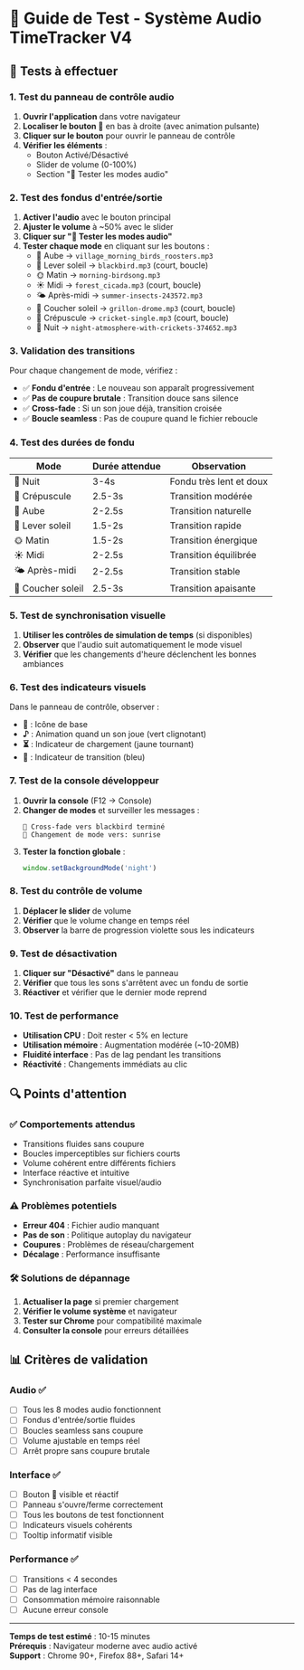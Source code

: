 # 🧪 Guide de Test - Système Audio TimeTracker V4

## 🎯 Tests à effectuer

### 1. Test du panneau de contrôle audio
1. **Ouvrir l'application** dans votre navigateur
2. **Localiser le bouton 🎵** en bas à droite (avec animation pulsante)
3. **Cliquer sur le bouton** pour ouvrir le panneau de contrôle
4. **Vérifier les éléments** :
   - Bouton Activé/Désactivé
   - Slider de volume (0-100%)
   - Section "🔽 Tester les modes audio"

### 2. Test des fondus d'entrée/sortie
1. **Activer l'audio** avec le bouton principal
2. **Ajuster le volume** à ~50% avec le slider
3. **Cliquer sur "🔽 Tester les modes audio"**
4. **Tester chaque mode** en cliquant sur les boutons :
   - 🌅 Aube → `village_morning_birds_roosters.mp3`
   - 🌄 Lever soleil → `blackbird.mp3` (court, boucle)
   - 🌞 Matin → `morning-birdsong.mp3`
   - ☀️ Midi → `forest_cicada.mp3` (court, boucle)
   - 🌤️ Après-midi → `summer-insects-243572.mp3`
   - 🌇 Coucher soleil → `grillon-drome.mp3` (court, boucle)
   - 🌆 Crépuscule → `cricket-single.mp3` (court, boucle)
   - 🌙 Nuit → `night-atmosphere-with-crickets-374652.mp3`

### 3. Validation des transitions
Pour chaque changement de mode, vérifiez :
- ✅ **Fondu d'entrée** : Le nouveau son apparaît progressivement
- ✅ **Pas de coupure brutale** : Transition douce sans silence
- ✅ **Cross-fade** : Si un son joue déjà, transition croisée
- ✅ **Boucle seamless** : Pas de coupure quand le fichier reboucle

### 4. Test des durées de fondu
| Mode | Durée attendue | Observation |
|------|----------------|-------------|
| 🌙 Nuit | 3-4s | Fondu très lent et doux |
| 🌆 Crépuscule | 2.5-3s | Transition modérée |
| 🌅 Aube | 2-2.5s | Transition naturelle |
| 🌄 Lever soleil | 1.5-2s | Transition rapide |
| 🌞 Matin | 1.5-2s | Transition énergique |
| ☀️ Midi | 2-2.5s | Transition équilibrée |
| 🌤️ Après-midi | 2-2.5s | Transition stable |
| 🌇 Coucher soleil | 2.5-3s | Transition apaisante |

### 5. Test de synchronisation visuelle
1. **Utiliser les contrôles de simulation de temps** (si disponibles)
2. **Observer** que l'audio suit automatiquement le mode visuel
3. **Vérifier** que les changements d'heure déclenchent les bonnes ambiances

### 6. Test des indicateurs visuels
Dans le panneau de contrôle, observer :
- **🎵** : Icône de base
- **♪** : Animation quand un son joue (vert clignotant)
- **⏳** : Indicateur de chargement (jaune tournant)
- **🔄** : Indicateur de transition (bleu)

### 7. Test de la console développeur
1. **Ouvrir la console** (F12 → Console)
2. **Changer de modes** et surveiller les messages :
   ```
   🎵 Cross-fade vers blackbird terminé
   🎨 Changement de mode vers: sunrise
   ```
3. **Tester la fonction globale** :
   ```javascript
   window.setBackgroundMode('night')
   ```

### 8. Test du contrôle de volume
1. **Déplacer le slider** de volume
2. **Vérifier** que le volume change en temps réel
3. **Observer** la barre de progression violette sous les indicateurs

### 9. Test de désactivation
1. **Cliquer sur "Désactivé"** dans le panneau
2. **Vérifier** que tous les sons s'arrêtent avec un fondu de sortie
3. **Réactiver** et vérifier que le dernier mode reprend

### 10. Test de performance
- **Utilisation CPU** : Doit rester < 5% en lecture
- **Utilisation mémoire** : Augmentation modérée (~10-20MB)
- **Fluidité interface** : Pas de lag pendant les transitions
- **Réactivité** : Changements immédiats au clic

## 🔍 Points d'attention

### ✅ Comportements attendus
- Transitions fluides sans coupure
- Boucles imperceptibles sur fichiers courts
- Volume cohérent entre différents fichiers
- Interface réactive et intuitive
- Synchronisation parfaite visuel/audio

### ⚠️ Problèmes potentiels
- **Erreur 404** : Fichier audio manquant
- **Pas de son** : Politique autoplay du navigateur
- **Coupures** : Problèmes de réseau/chargement
- **Décalage** : Performance insuffisante

### 🛠️ Solutions de dépannage
1. **Actualiser la page** si premier chargement
2. **Vérifier le volume système** et navigateur
3. **Tester sur Chrome** pour compatibilité maximale
4. **Consulter la console** pour erreurs détaillées

## 📊 Critères de validation

### Audio ✅
- [ ] Tous les 8 modes audio fonctionnent
- [ ] Fondus d'entrée/sortie fluides
- [ ] Boucles seamless sans coupure
- [ ] Volume ajustable en temps réel
- [ ] Arrêt propre sans coupure brutale

### Interface ✅
- [ ] Bouton 🎵 visible et réactif
- [ ] Panneau s'ouvre/ferme correctement
- [ ] Tous les boutons de test fonctionnent
- [ ] Indicateurs visuels cohérents
- [ ] Tooltip informatif visible

### Performance ✅
- [ ] Transitions < 4 secondes
- [ ] Pas de lag interface
- [ ] Consommation mémoire raisonnable
- [ ] Aucune erreur console

---

**Temps de test estimé** : 10-15 minutes  
**Prérequis** : Navigateur moderne avec audio activé  
**Support** : Chrome 90+, Firefox 88+, Safari 14+
